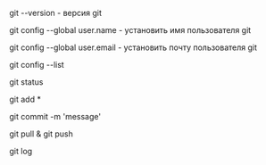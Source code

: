 git --version - версия git

git config --global user.name - установить имя пользователя git

git config --global user.email - установить почту пользователя git

git config --list

git status

git add *

git commit -m 'message'

git pull & git push

git log
